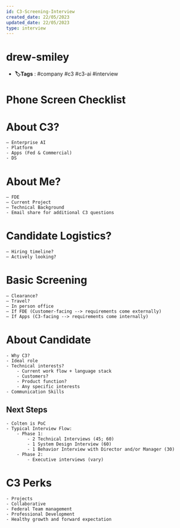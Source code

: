 ```yaml
---
id: C3-Screening-Interview
created_date: 22/05/2023
updated_date: 22/05/2023
type: interview
---
```


#  drew-smiley

- **🏷️Tags** :   #company #c3 #c3-ai #interview
[ ](#anki-card)

# Phone Screen Checklist

# About C3?

	– Enterprise AI
	- Platform
	- Apps (Fed & Commercial)
	- DS

# About Me?

	– FDE 
	– Current Project
	– Technical Background
	- Email share for additional C3 questions

# Candidate Logistics?

	– Hiring timeline?
	– Actively looking?

# Basic Screening

	– Clearance?
	– Travel?
	– In person office
	– If FDE (Customer-facing --> requirements come externally)
	– If Apps (C3-facing --> requirements come internally)

# About Candidate

	- Why C3? 
	- Ideal role
	- Technical interests?
		- Current work flow + language stack
		- Customers?
		- Product function?
		- Any specific interests
	- Communication Skills

## Next Steps

	- Colten is PoC
	- Typical Interview Flow:
		- Phase 1:
			- 2 Technical Interviews (45; 60)
			- 1 System Design Interview (60)
			- 1 Behavior Interview with Director and/or Manager (30)
		- Phase 2: 
			- Executive interviews (vary)

# C3 Perks

	- Projects
	- Collaborative
	- Federal Team management
	- Professional Development
	- Healthy growth and forward expectation